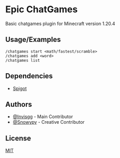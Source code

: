 
# Epic ChatGames

Basic chatgames plugin for Minecraft version 1.20.4


## Usage/Examples

```
/chatgames start <math/fastest/scramble>
/chatgames add <word>
/chatgames list
```


## Dependencies


 - [Spigot](https://getbukkit.org/get/272245e4f948b0a66b0b4c34dfa27c49)

## Authors

- [@Invisgg](https://github.com/invisgg) - Main Contributor
- [@Snowypy](https://github.com/snowypy) - Creative Contributor


## License

[MIT](https://choosealicense.com/licenses/mit/)

